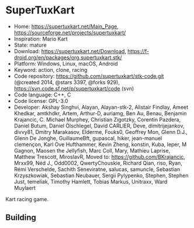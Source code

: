 # SuperTuxKart

- Home: https://supertuxkart.net/Main_Page, https://sourceforge.net/projects/supertuxkart/
- Inspiration: Mario Kart
- State: mature
- Download: https://supertuxkart.net/Download, https://f-droid.org/en/packages/org.supertuxkart.stk/
- Platform: Windows, Linux, macOS, Android
- Keyword: action, clone, racing
- Code repository: https://github.com/supertuxkart/stk-code.git (@created 2014, @stars 3397, @forks 929), https://svn.code.sf.net/p/supertuxkart/code (svn)
- Code language: C++, C
- Code license: GPL-3.0
- Developer: Akshay Singhvi, Alayan, Alayan-stk-2, Alistair Findlay, Ameet Khedkar, amtkhdkr, Artem, Arthur-D, auriamg, Ben Au, Benau, Benjamin Krajancic, C. Michael Murphey, Christian Zigotzky, Corentin Pazdera, Daniel Butum, Daniel Ölschlegel, David CARLIER, Deve, dimitrijejankov, divvy81, Dmitry Marakasov, Elderme, Fouks0, Geoffrey Mon, Glenn D.J., Glenn De Jonghe, GuillaumeBft, gupascal, hiker, jean-manuel clemençon, Karl Ove Hufthammer, Kevin Zheng, konstin, Kuba, leper, M Gagnon, Maosen the Jellyfish, Marc Coll, Mary, Mathieu Laprise, Matthew Trescott, MiroslavR, Moved to: https://github.com/BKrajancic, Mrxx99, Néd J., Odd0002, QwertyChouskie, Richard Qian, riso, Ryan, Rémi Verschelde, Sachith Seneviratne, salucas, samuncle, Sebastian Krzyszkowiak, Sebastian Neubauer, Sergii Pylypenko, Stephen, Stephen Just, temeliak, Timothy Hamlett, Tobias Markus, Unitraxx, Ward Muylaert

Kart racing game.

## Building
